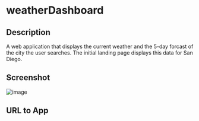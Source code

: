 # weatherDashboard

## Description

A web application that displays the current weather and the 5-day forcast of the city the user searches. The initial landing page displays this data for San Diego.

## Screenshot

![image](https://user-images.githubusercontent.com/112663656/198859584-5e880983-e237-40c7-a936-3ef0d05e6b39.png)


## URL to App
